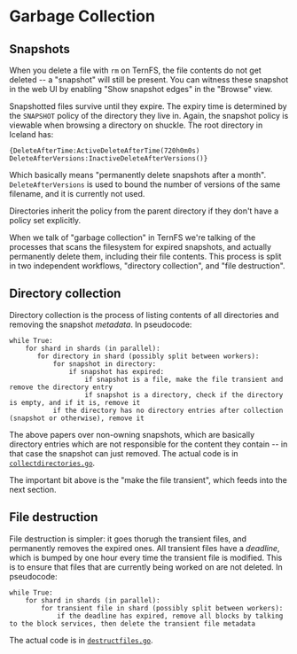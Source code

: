 # Garbage Collection

## Snapshots

When you delete a file with `rm` on TernFS, the file contents do not get deleted -- a "snapshot" will still be present. You can witness these snapshot in the web UI by enabling "Show snapshot edges" in the "Browse" view.

Snapshotted files survive until they expire. The expiry time is determined by the `SNAPSHOT` policy of the directory they live in. Again, the snapshot policy is viewable when browsing a directory on shuckle. The root directory in Iceland has:

```
{DeleteAfterTime:ActiveDeleteAfterTime(720h0m0s) DeleteAfterVersions:InactiveDeleteAfterVersions()}
```

Which basically means "permanently delete snapshots after a month". `DeleteAfterVersions` is used to bound the number of versions of the same filename, and it is currently not used.

Directories inherit the policy from the parent directory if they don't have a policy set explicitly.

When we talk of "garbage collection" in TernFS we're talking of the processes that scans the filesystem for expired snapshots, and actually permanently delete them, including their file contents. This process is split in two independent workflows, "directory collection", and "file destruction".

## Directory collection

Directory collection is the process of listing contents of all directories and removing the snapshot _metadata_. In pseudocode:

```
while True:
    for shard in shards (in parallel):
       for directory in shard (possibly split between workers):
           for snapshot in directory:
               if snapshot has expired:
                   if snapshot is a file, make the file transient and remove the directory entry
                   if snapshot is a directory, check if the directory is empty, and if it is, remove it
           if the directory has no directory entries after collection (snapshot or otherwise), remove it
```

The above papers over non-owning snapshots, which are basically directory entries which are not responsible for the content they contain -- in that case the snapshot can just removed. The actual code is in [`collectdirectories.go`](https://github.com/XTXMarkets/ternfs/blob/main/go/cleanup/collectdirectories.go).

The important bit above is the "make the file transient", which feeds into the next section.

## File destruction

File destruction is simpler: it goes thorugh the transient files, and permanently removes the expired ones. All transient files have a _deadline_, which is bumped by one hour every time the transient file is modified. This is to ensure that files that are currently being worked on are not deleted. In pseudocode:

```
while True:
    for shard in shards (in parallel):
        for transient file in shard (possibly split between workers):
            if the deadline has expired, remove all blocks by talking to the block services, then delete the transient file metadata
```

The actual code is in [`destructfiles.go`](https://github.com/XTXMarkets/ternfs/blob/main/go/lib/destructfiles.go).

